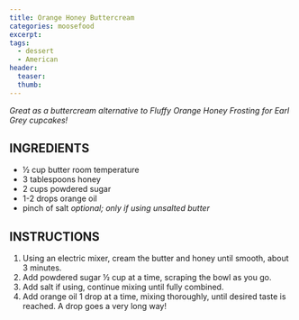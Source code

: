 ```yaml
---
title: Orange Honey Buttercream
categories: moosefood
excerpt:
tags:
  - dessert
  - American
header:
  teaser:
  thumb:
---
```

*Great as a buttercream alternative to Fluffy Orange Honey Frosting for Earl Grey cupcakes!*

## INGREDIENTS
* ½ cup butter room temperature
* 3 tablespoons honey
* 2 cups powdered sugar
* 1-2 drops orange oil
* pinch of salt *optional; only if using unsalted butter*

## INSTRUCTIONS
1. Using an electric mixer, cream the butter and honey until smooth, about 3 minutes.
2. Add powdered sugar ½ cup at a time, scraping the bowl as you go.
3. Add salt if using, continue mixing until fully combined.
4. Add orange oil 1 drop at a time, mixing thoroughly, until desired taste is reached. A drop goes a very long way!
